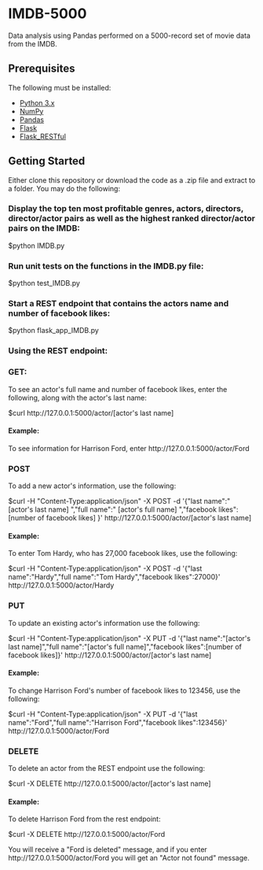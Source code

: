 # IMDB-5000
Data analysis using Pandas performed on a 5000-record set of movie data from the IMDB. 

## Prerequisites

The following must be installed:
* [Python 3.x](https://www.python.org/downloads/)
* [NumPy](https://www.numpy.org/)
* [Pandas](https://pandas.pydata.org/)
* [Flask](https://www.fullstackpython.com/flask.html)
* [Flask_RESTful](https://flask-restful.readthedocs.io/en/latest/)


## Getting Started
Either clone this repository or download the code as a .zip file and extract to a folder.
You may do the following:

### Display the top ten most profitable genres, actors, directors, director/actor pairs as well as the highest ranked director/actor pairs on the IMDB:
$python IMDB.py

### Run unit tests on the functions in the IMDB.py file:
$python test_IMDB.py

### Start a REST endpoint that contains the actors name and number of facebook likes:
$python flask_app_IMDB.py


### Using the REST endpoint:

### GET:
To see an actor's full name and number of facebook likes, enter the following, along with the actor's last name:

$curl http://<i></i>127.0.0.1:5000/actor/[actor's last name]

#### Example:
To see information for Harrison Ford, enter http://<i></i>127.0.0.1:5000/actor/Ford

### POST
To add a new actor's information, use the following:

$curl -H "Content-Type:application/json" -X POST -d '{"last name":" [actor's last name] ","full name":" [actor's full name] ","facebook likes": [number of facebook likes] }' http://<i></i>127.0.0.1:5000/actor/[actor's last name]
  
#### Example:
To enter Tom Hardy, who has 27,000 facebook likes, use the following:

$curl -H "Content-Type:application/json" -X POST -d '{"last name":"Hardy","full name":"Tom Hardy","facebook likes":27000}' http://<i></i>127.0.0.1:5000/actor/Hardy

### PUT
To update an existing actor's information use the following:

$curl -H "Content-Type:application/json" -X PUT -d '{"last name":"[actor's last name]","full name":"[actor's full name]","facebook likes":[number of facebook likes]}' http://<i></i>127.0.0.1:5000/actor/[actor's last name]

#### Example:
To change Harrison Ford's number of facebook likes to 123456, use the following:

$curl -H "Content-Type:application/json" -X PUT -d '{"last name":"Ford","full name":"Harrison Ford","facebook likes":123456}' http://<i></i>127.0.0.1:5000/actor/Ford

### DELETE
To delete an actor from the REST endpoint use the following:

$curl -X DELETE http://<i></i>127.0.0.1:5000/actor/[actor's last name]

#### Example:
To delete Harrison Ford from the rest endpoint:

$curl -X DELETE http://<i></i>127.0.0.1:5000/actor/Ford

You will receive a "Ford is deleted" message, and if you enter http://<i></i>127.0.0.1:5000/actor/Ford you will get an "Actor not found" message.


